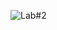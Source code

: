 ![Lab#2](https://user-images.githubusercontent.com/101610095/219529163-267a9894-b745-4405-9995-7a33850249df.gif)
